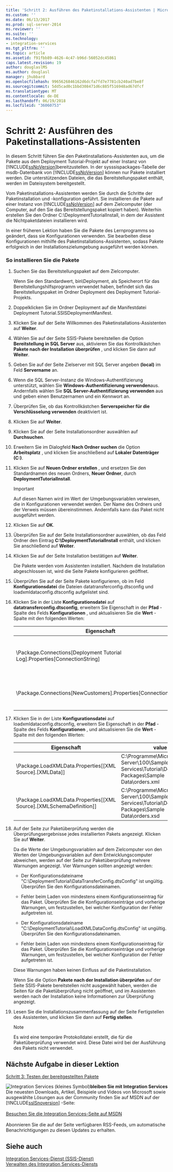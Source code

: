 ```yaml
---
title: 'Schritt 2: Ausführen des Paketinstallations-Assistenten | Microsoft-Dokumentation'
ms.custom: ''
ms.date: 06/13/2017
ms.prod: sql-server-2014
ms.reviewer: ''
ms.suite: ''
ms.technology:
- integration-services
ms.tgt_pltfrm: ''
ms.topic: article
ms.assetid: f91fbb89-4626-4c47-b96d-56052dc45861
caps.latest.revision: 19
author: douglaslMS
ms.author: douglasl
manager: jhubbard
ms.openlocfilehash: 9965626846162d6dcfa7fd7e7781cb240ad7be8f
ms.sourcegitcommit: 5dd5cad0c1bbd308471d6c885f516948ad67dfcf
ms.translationtype: MT
ms.contentlocale: de-DE
ms.lasthandoff: 06/19/2018
ms.locfileid: "36060753"
---
```

# <a name="step-2-running-the-package-installation-wizard"></a>Schritt 2: Ausführen des Paketinstallations-Assistenten
  In diesem Schritt führen Sie den Paketinstallations-Assistenten aus, um die Pakete aus dem Deployment Tutorial-Projekt auf einer Instanz von [!INCLUDE[ssNoVersion](../includes/ssnoversion-md.md)]bereitzustellen. In der sysssispackages-Tabelle der msdb-Datenbank von [!INCLUDE[ssNoVersion](../includes/ssnoversion-md.md)] können nur Pakete installiert werden. Die unterstützenden Dateien, die das Bereitstellungspaket enthält, werden im Dateisystem bereitgestellt.  
  
 Vom Paketinstallations-Assistenten werden Sie durch die Schritte der Paketinstallation und -konfiguration geführt. Sie installieren die Pakete auf einer Instanz von [!INCLUDE[ssNoVersion](../includes/ssnoversion-md.md)] auf dem Zielcomputer (der Computer, auf den Sie das Bereitstellungspaket kopiert haben). Weiterhin erstellen Sie den Ordner C:\DeploymentTutorialInstall, in dem der Assistent die Nichtpaketdateien installieren wird.  
  
 In einer früheren Lektion haben Sie die Pakete des Lernprogramms so geändert, dass sie Konfigurationen verwenden. Sie bearbeiten diese Konfigurationen mithilfe des Paketinstallations-Assistenten, sodass Pakete erfolgreich in der Installationszielumgebung ausgeführt werden können.  
  
### <a name="to-install-the-packages"></a>So installieren Sie die Pakete  
  
1.  Suchen Sie das Bereitstellungspaket auf dem Zielcomputer.  
  
     Wenn Sie den Standardwert, bin\Deployment, als Speicherort für das Bereitstellungshilfsprogramm verwendet haben, befindet sich das Bereitstellungspaket im Ordner Deployment des Deployment Tutorial-Projekts.  
  
2.  Doppelklicken Sie im Ordner Deployment auf die Manifestdatei Deployment Tutorial.SSISDeploymentManifest.  
  
3.  Klicken Sie auf der Seite Willkommen des Paketinstallations-Assistenten auf **Weiter**.  
  
4.  Wählen Sie auf der Seite SSIS-Pakete bereitstellen die Option **Bereitstellung in SQL Server** aus, aktivieren Sie das Kontrollkästchen **Pakete nach der Installation überprüfen** , und klicken Sie dann auf **Weiter**.  
  
5.  Geben Sie auf der Seite Zielserver mit SQL Server angeben **(local)** im Feld **Servername** an.  
  
6.  Wenn die SQL Server-Instanz die Windows-Authentifizierung unterstützt, wählen Sie **Windows-Authentifizierung verwenden**aus. Andernfalls wählen Sie **SQL Server-Authentifizierung verwenden** aus und geben einen Benutzernamen und ein Kennwort an.  
  
7.  Überprüfen Sie, ob das Kontrollkästchen **Serverspeicher für die Verschlüsselung verwenden** deaktiviert ist.  
  
8.  Klicken Sie auf **Weiter**.  
  
9. Klicken Sie auf der Seite Installationsordner auswählen auf **Durchsuchen**.  
  
10. Erweitern Sie im Dialogfeld **Nach Ordner suchen** die Option **Arbeitsplatz** , und klicken Sie anschließend auf **Lokaler Datenträger (C:)**.  
  
11. Klicken Sie auf **Neuen Ordner erstellen** , und ersetzen Sie den Standardnamen des neuen Ordners, **Neuer Ordner**, durch **DeploymentTutorialInstall**.  
  
    > [!IMPORTANT]  
    >  Auf diesen Namen wird im Wert der Umgebungsvariablen verwiesen, die in Konfigurationen verwendet werden. Der Name des Ordners und der Verweis müssen übereinstimmen. Andernfalls kann das Paket nicht ausgeführt werden.  
  
12. Klicken Sie auf **OK**.  
  
13. Überprüfen Sie auf der Seite Installationsordner auswählen, ob das Feld Ordner den Eintrag **C:\DeploymentTutorialInstall** enthält, und klicken Sie anschließend auf **Weiter**.  
  
14. Klicken Sie auf der Seite Installation bestätigen auf **Weiter**.  
  
     Die Pakete werden vom Assistenten installiert. Nachdem die Installation abgeschlossen ist, wird die Seite Pakete konfigurieren geöffnet.  
  
15. Überprüfen Sie auf der Seite Pakete konfigurieren, ob im Feld **Konfigurationsdatei** die Dateien datatransferconfig.dtsconfig und loadxmldataconfig.dtsconfig aufgelistet sind.  
  
16. Klicken Sie in der Liste **Konfigurationsdatei** auf **datatransferconfig.dtsconfig**, erweitern Sie Eigenschaft in der **Pfad** -Spalte des Felds **Konfigurationen** , und aktualisieren Sie die **Wert** -Spalte mit den folgenden Werten:  
  
    |Eigenschaft|value|Aktualisierter Wert|  
    |--------------|-----------|-------------------|  
    |\Package.Connections[Deployment Tutorial Log].Properties[ConnectionString]|C:\Programme\Microsoft SQL Server\100\Samples\Integration Services\Tutorial\Deploying Packages\Completed Packages\Deployment Tutorial Log|C:\DeploymentTutorialInstall\Deployment Tutorial Log|  
    |\Package.Connections[NewCustomers].Properties[ConnectionString]|C:\Programme\Microsoft SQL Server\100\Samples\Integration Services\Tutorial\Deploying Packages\Sample Data\NewCustomers.txt|C:\DeploymentTutorialInstall\NewCustomers.txt|  
  
17. Klicken Sie in der Liste **Konfigurationsdatei** auf loadxmldataconfig.dtsconfig, erweitern Sie Eigenschaft in der **Pfad** -Spalte des Felds **Konfigurationen** , und aktualisieren Sie die **Wert** -Spalte mit den folgenden Werten:  
  
    |Eigenschaft|value|Aktualisierter Wert|  
    |--------------|-----------|-------------------|  
    |\Package.LoadXMLData.Properties[[XML Source].[XMLData]]|C:\Programme\Microsoft SQL Server\100\Samples\Integration Services\Tutorial\Deploying Packages\Sample Data\orders.xml|C:\DeploymentTutorialInstall\orders.xml|  
    |\Package.LoadXMLData.Properties[[XML Source].[XMLSchemaDefinition]]|C:\Programme\Microsoft SQL Server\100\Samples\Integration Services\Tutorial\Deploying Packages\Sample Data\orders.xsd|C:\DeploymentTutorialInstall\orders.xsd|  
  
18. Auf der Seite zur Paketüberprüfung werden die Überprüfungsergebnisse jedes installierten Pakets angezeigt. Klicken Sie auf **Weiter**.  
  
     Da die Werte der Umgebungsvariablen auf dem Zielcomputer von den Werten der Umgebungsvariablen auf dem Entwicklungscomputer abweichen, werden auf der Seite zur Paketüberprüfung mehrere Warnungen angezeigt. Vier Warnungen sollten angezeigt werden:  
  
    -   Der Konfigurationsdateiname "C:\DeploymentTutorial\DataTransferConfig.dtsConfig" ist ungültig. Überprüfen Sie den Konfigurationsdateinamen.  
  
    -   Fehler beim Laden von mindestens einem Konfigurationseintrag für das Paket. Überprüfen Sie die Konfigurationseinträge und vorherige Warnungen, um festzustellen, bei welcher Konfiguration der Fehler aufgetreten ist.  
  
    -   Der Konfigurationsdateiname "C:\DeploymentTutorial\LoadXMLDataConfig.dtsConfig" ist ungültig. Überprüfen Sie den Konfigurationsdateinamen.  
  
    -   Fehler beim Laden von mindestens einem Konfigurationseintrag für das Paket. Überprüfen Sie die Konfigurationseinträge und vorherige Warnungen, um festzustellen, bei welcher Konfiguration der Fehler aufgetreten ist.  
  
     Diese Warnungen haben keinen Einfluss auf die Paketinstallation.  
  
     Wenn Sie die Option **Pakete nach der Installation überprüfen** auf der Seite SSIS-Pakete bereitstellen nicht ausgewählt haben, werden die Seiten für die Paketüberprüfung nicht geöffnet, und im Assistenten werden nach der Installation keine Informationen zur Überprüfung angezeigt.  
  
19. Lesen Sie die Installationszusammenfassung auf der Seite Fertigstellen des Assistenten, und klicken Sie dann auf **Fertig stellen**.  
  
    > [!NOTE]  
    >  Es wird eine temporäre Protokolldatei erstellt, die für die Paketüberprüfung verwendet wird. Diese Datei wird bei der Ausführung des Pakets nicht verwendet.  
  
## <a name="next-task-in-lesson"></a>Nächste Aufgabe in dieser Lektion  
 [Schritt 3: Testen der bereitgestellten Pakete](../integration-services/lesson-3-3-testing-the-deployed-packages.md)  
  
![Integration Services (kleines Symbol)](media/dts-16.gif "Integration Services (kleines Symbol)")**bleiben Sie mit Integration Services** <br /> Die neuesten Downloads, Artikel, Beispiele und Videos von Microsoft sowie ausgewählte Lösungen aus der Community finden Sie auf MSDN auf der [!INCLUDE[ssISnoversion](../includes/ssisnoversion-md.md)] -Seite:<br /><br /> [Besuchen Sie die Integration Services-Seite auf MSDN](http://go.microsoft.com/fwlink/?LinkId=136655)<br /><br /> Abonnieren Sie die auf der Seite verfügbaren RSS-Feeds, um automatische Benachrichtigungen zu diesen Updates zu erhalten.  
  
## <a name="see-also"></a>Siehe auch  
 [Integration Services-Dienst &#40;SSIS-Dienst&#41;](service/integration-services-service-ssis-service.md)   
 [Verwalten des Integration Services-Diensts](../../2014/integration-services/manage-the-integration-services-service.md)  
  
  
